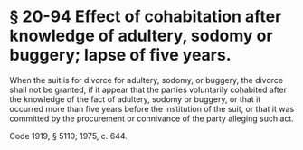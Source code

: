# § 20-94 Effect of cohabitation after knowledge of adultery, sodomy or buggery; lapse of five years.

<p>When the suit is for divorce for adultery, sodomy, or buggery, the divorce shall not be granted, if it appear that the parties voluntarily cohabited after the knowledge of the fact of adultery, sodomy or buggery, or that it occurred more than five years before the institution of the suit, or that it was committed by the procurement or connivance of the party alleging such act.</p><p>Code 1919, § 5110; 1975, c. 644.</p>